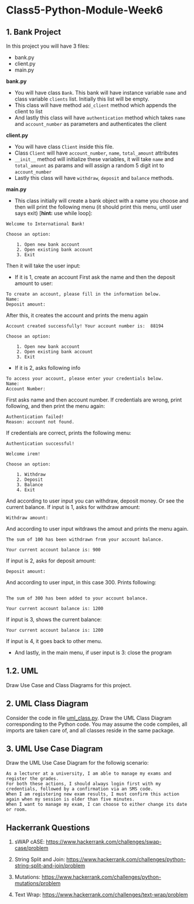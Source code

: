 # Class5-Python-Module-Week6

## 1. Bank Project

In this project you will have 3 files:

- bank.py
- client.py
- main.py

**bank.py**

- You will have class `Bank`. This bank will have instance variable `name` and class variable `clients` list. Initially this list will be empty.
- This class will have method `add_client` method which appends the client to list
- And lastly this class will have `authentication` method which takes `name` and `account_number` as parameters and authenticates the client

**client.py**
- You will have class `Client` inside this file.
- Class `Client` will have `account_number`, `name`, `total_amount` attributes
- `__init__` method will initialize these variables, it will take `name` and `total_amount` as params and will assign a random 5 digit int to `account_number`
- Lastly this class will have `withdraw`, `deposit` and `balance` methods.

**main.py**
- This class initially will create a bank object with a name you choose
 and then will print the following menu (it should print this menu, until user says exit) [**hint:** use while loop]:
```
Welcome to International Bank!

Choose an option:

    1. Open new bank account
    2. Open existing bank account
    3. Exit
```
Then it will take the user input: 
- If it is 1, create an account
First ask the name and then the deposit amount to user:
```
To create an account, please fill in the information below.
Name: 
Deposit amount: 
```
After this, it creates the account and prints the menu again
```
Account created successfully! Your account number is:  88194

Choose an option:

    1. Open new bank account
    2. Open existing bank account
    3. Exit
```
- If it is 2, asks following info
```
To access your account, please enter your credentials below.
Name:
Account Number:
```
First asks name and then account number. 
If credentials are wrong, print following, and then print the menu again:
```
Authentication failed!
Reason: account not found.
```
If credentials are correct, prints the following menu:
```
Authentication successful!

Welcome irem!

Choose an option:

    1. Withdraw
    2. Deposit
    3. Balance
    4. Exit
```
And according to user input you can withdraw, deposit money. Or see the current balance. 
If input is 1, asks for withdraw amount:
```
Withdraw amount:
```
And according to user input witdraws the amout and prints the menu again.
```
The sum of 100 has been withdrawn from your account balance.

Your current account balance is: 900
```
If input is 2, asks for deposit amount:
```
Deposit amount:
```
And according to user input, in this case 300. Prints following:
```

The sum of 300 has been added to your account balance.

Your current account balance is: 1200
```

If input is 3, shows the current balance:

```
Your current account balance is: 1200

```
If input is 4, it goes back to other menu.

- And lastly, in the main menu, if user input is 3: close the program

## 1.2. UML

Draw Use Case and Class Diagrams for this project.

## 2. UML Class Diagram 

Consider the code in file [uml_class.py](https://drive.google.com/file/d/15NyCCB97LNMbXTQ71u0fVCYUXwfkSPfZ/view?usp=sharing). Draw the UML Class Diagram corresponding to the Python code. You may assume the code compiles, all imports are taken care of, and all classes reside in the same package.

## 3. UML Use Case Diagram

Draw the UML Use Case Diagram for the followig scenario:

```
As a lecturer at a university, I am able to manage my exams and register the grades. 
For both these actions, I should always login first with my credentials, followed by a confirmation via an SMS code. 
When I am registering new exam results, I must confirm this action again when my session is older than five minutes. 
When I want to manage my exam, I can choose to either change its date or room.
```

## Hackerrank Questions

1. sWAP cASE: https://www.hackerrank.com/challenges/swap-case/problem

2. String Split and Join: https://www.hackerrank.com/challenges/python-string-split-and-join/problem

3. Mutations: https://www.hackerrank.com/challenges/python-mutations/problem

4. Text Wrap: https://www.hackerrank.com/challenges/text-wrap/problem
